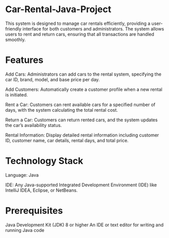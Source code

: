 # Car-Rental-Java-Project

This system is designed to manage car rentals efficiently, providing a user-friendly interface for both customers and administrators. The system allows users to rent and return cars, ensuring that all transactions are handled smoothly.

# Features

Add Cars:  Administrators can add cars to the rental system, specifying the car ID, brand, model, and base price per day.

Add Customers:  Automatically create a customer profile when a new rental is initiated.

Rent a Car:  Customers can rent available cars for a specified number of days, with the system calculating the total rental cost.

Return a Car: Customers can return rented cars, and the system updates the car’s availability status.

Rental Information:  Display detailed rental information including customer ID, customer name, car details, rental days, and total price.

# Technology Stack

Language: Java

IDE: Any Java-supported Integrated Development Environment (IDE) like IntelliJ IDEA, Eclipse, or NetBeans.

# Prerequisites
Java Development Kit (JDK) 8 or higher
An IDE or text editor for writing and running Java code
